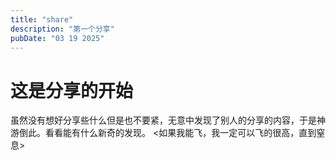 ```yaml
---
title: "share"
description: "第一个分享"
pubDate: "03 19 2025"
---
```

# **这是分享的开始**   
虽然没有想好分享些什么但是也不要紧，无意中发现了别人的分享的内容，于是神游倒此。看看能有什么新奇的发现。
<如果我能飞，我一定可以飞的很高，直到窒息>
